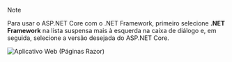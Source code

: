   > [!NOTE]
  > Para usar o ASP.NET Core com o .NET Framework, primeiro selecione **.NET Framework** na lista suspensa mais à esquerda na caixa de diálogo e, em seguida, selecione a versão desejada do ASP.NET Core.

  ![Aplicativo Web (Páginas Razor)](../tutorials/razor-pages/razor-pages-start/_static/np2.png)